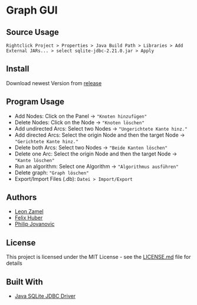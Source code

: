 # Graph GUI

## Source Usage

```
Rightclick Project > Properties > Java Build Path > Libraries > Add External JARs... > select sqlite-jdbc-2.21.0.jar > Apply
```

## Install
Download newest Version from [release](https://github.com/PhilipJovanovic/Informatik-Graph/releases)

## Program Usage

- Add Nodes: Click on the Panel -> `"Knoten hinzufügen"`
- Delete Nodes: Click on the Node -> `"Knoten löschen"`
- Add undirected Arcs: Select two Nodes -> `"Ungerichtete Kante hinz."`
- Add directed Arcs: Select the origin Node and then the target Node -> `"Gerichtete Kante hinz."`
- Delete both Arcs: Select two Nodes -> `"Beide Kanten löschen"`
- Delete one Arc: Select the origin Node and then the target Node -> `"Kante löschen"`
- Run an algorithm: Select one Algorithm -> `"Algorithmus ausführen"`
- Delete graph: `"Graph löschen"`
- Export/Import Files (.db): `Datei > Import/Export`

## Authors

* [Leon Zamel](https://github.com/LeonZamel)
* [Felix Huber](https://github.com/felixyo)
* [Philip Jovanovic](https://github.com/PhilipJovanovic)

## License

This project is licensed under the MIT License - see the [LICENSE.md](LICENSE.md) file for details

## Built With
- [Java SQLite JDBC Driver](https://github.com/PhilipJovanovic/sqlite-jdbc)